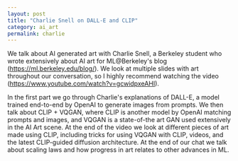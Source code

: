 ```yaml
---
layout: post
title: "Charlie Snell on DALL-E and CLIP"
category: ai_art
permalink: charlie
---
```


We talk about AI generated art with Charlie Snell, a Berkeley student who wrote extensively about AI art for ML@Berkeley's blog (https://ml.berkeley.edu/blog/). We look at multiple slides with art throughout our conversation, so I highly recommend watching the video (https://www.youtube.com/watch?v=gcwidpxeAHI).

In the first part we go through Charlie's explanations of DALL-E, a model trained end-to-end by OpenAI to generate images from prompts. We then talk about CLIP + VQGAN, where CLIP is another model by OpenAI matching prompts and images, and VQGAN is a state-of-the art GAN used extensively in the AI Art scene. At the end of the video we look at different pieces of art made using CLIP, including tricks for using VQGAN with CLIP, videos, and the latest CLIP-guided diffusion architecture. At the end of our chat we talk about scaling laws and how progress in art relates to other advances in ML.